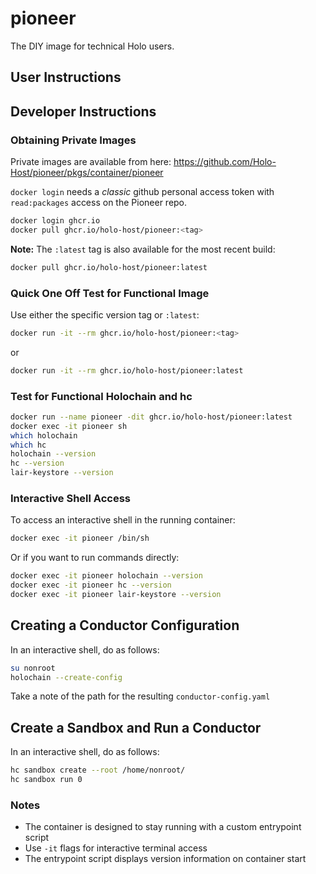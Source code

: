 # pioneer

The DIY image for technical Holo users.

## User Instructions

## Developer Instructions

### Obtaining Private Images

Private images are available from here:
https://github.com/Holo-Host/pioneer/pkgs/container/pioneer

`docker login` needs a *classic* github personal access token with `read:packages` access on the Pioneer repo.

```sh
docker login ghcr.io
docker pull ghcr.io/holo-host/pioneer:<tag>
```

**Note:** The `:latest` tag is also available for the most recent build:

```sh
docker pull ghcr.io/holo-host/pioneer:latest
```

### Quick One Off Test for Functional Image

Use either the specific version tag or `:latest`:

```sh
docker run -it --rm ghcr.io/holo-host/pioneer:<tag>
```

or

```sh
docker run -it --rm ghcr.io/holo-host/pioneer:latest
```

### Test for Functional Holochain and hc

```sh
docker run --name pioneer -dit ghcr.io/holo-host/pioneer:latest
docker exec -it pioneer sh
which holochain
which hc
holochain --version
hc --version
lair-keystore --version
```

### Interactive Shell Access

To access an interactive shell in the running container:

```sh
docker exec -it pioneer /bin/sh
```

Or if you want to run commands directly:

```sh
docker exec -it pioneer holochain --version
docker exec -it pioneer hc --version
docker exec -it pioneer lair-keystore --version
```

## Creating a Conductor Configuration

In an interactive shell, do as follows:

```sh
su nonroot
holochain --create-config
```

Take a note of the path for the resulting `conductor-config.yaml`

## Create a Sandbox and Run a Conductor

In an interactive shell, do as follows:

```sh
hc sandbox create --root /home/nonroot/
hc sandbox run 0
```

### Notes

- The container is designed to stay running with a custom entrypoint script
- Use `-it` flags for interactive terminal access
- The entrypoint script displays version information on container start


